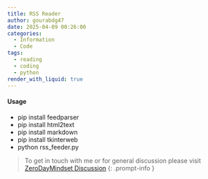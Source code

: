 ```yaml
---
title: RSS Reader
author: gourabdg47
date: 2025-04-09 00:26:00
categories:
  - Information
  - Code
tags:
  - reading
  - coding
  - python
render_with_liquid: true
---
```



  

#### Usage

- pip install feedparser 
- pip install html2text 
- pip install markdown 
- pip install tkinterweb 
- python rss_feeder.py




> To get in touch with me or for general discussion please visit [ZeroDayMindset Discussion](https://github.com/orgs/X3N0-G0D/discussions) 
{: .prompt-info }
